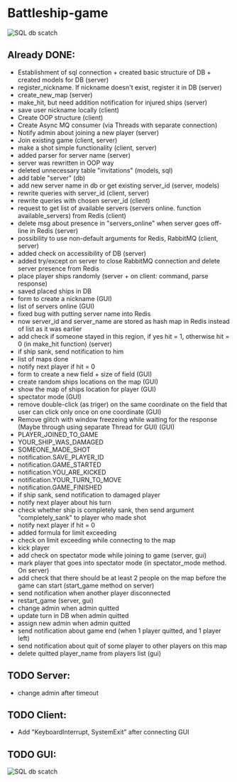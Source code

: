 # Battleship-game

![SQL db scatch](http://clip2net.com/clip/m527982/e304a-clip-108kb.png)

## Already DONE:
* Establishment of sql connection + created basic structure of DB + created models for DB (server)
* register_nickname. If nickname doesn't exist, register it in DB (server)
* create_new_map (server)
* make_hit, but need addition notification for injured ships (server)
* save user nickname locally (client)
* Create OOP structure (client)
* Create Async MQ consumer (via Threads with separate connection)
* Notify admin about joining a new player (server)
* Join existing game (client, server)
* make a shot simple functionality (client, server)
* added parser for server name (server)
* server was rewritten in OOP way
* deleted unnecessary table "invitations" (models, sql)
* add table "server" (db)
* add new server name in db or get existing server_id (server, models)
* rewrite queries with server_id (client, server)
* rewrite queries with chosen server_id (client)
* request to get list of available servers (servers online. function available_servers) from Redis (client)
* delete msg about presence in "servers_online" when server goes off-line in Redis (server)
* possibility to use non-default arguments for Redis, RabbitMQ (client, server)
* added check on accessibility of DB (server)
* added try/except on server to close RabbitMQ connection and delete server presence from Redis
* place player ships randomly (server + on client: command, parse response)
* saved placed ships in DB
* form to create a nickname (GUI)
* list of servers online (GUI)
* fixed bug with putting server name into Redis
* now server_id and server_name are stored as hash map in Redis instead of list as it was earlier
* add check if someone stayed in this region, if yes hit = 1, otherwise hit = 0 (in make_hit function) (server)
* if ship sank, send notification to him
* list of maps done
* notify next player if hit = 0
* form to create a new field + size of field (GUI)
* create random ships locations on the map (GUI)
* show the map of ships location for player (GUI)
* spectator mode (GUI)
* remove double-click (as triger) on the same coordinate on the field that user can click only once on one coordinate (GUI)
* Remove glitch with window freezeing while waiting for the response (Maybe through using separate Thread for GUI) (GUI)
* PLAYER_JOINED_TO_GAME
* YOUR_SHIP_WAS_DAMAGED
* SOMEONE_MADE_SHOT
* notification.SAVE_PLAYER_ID
* notification.GAME_STARTED
* notification.YOU_ARE_KICKED
* notification.YOUR_TURN_TO_MOVE
* notification.GAME_FINISHED
* if ship sank, send notification to damaged player
* notify next player about his turn
* check whether ship is completely sank, then send argument "completely_sank" to player who made shot
* notify next player if hit = 0
* added formula for limit exceeding
* check on limit exceeding while connecting to the map
* kick player
* add check on spectator mode while joining to game (server, gui)
* mark player that goes into spectator mode (in spectator_mode method. On server)
* add check that there should be at least 2 people on the map before the game can start (start_game method on server)
* send notification when another player disconnected
* restart_game (server, gui)
* change admin when admin quitted
* update turn in DB when admin quitted
* assign new admin when admin quitted
* send notification about game end (when 1 player quitted, and 1 player left)
* send notification about quit of some player to other players on this map
* delete quitted player_name from players list (gui)



## TODO Server:
* change admin after timeout

## TODO Client:
* Add "KeyboardInterrupt, SystemExit" after connecting GUI

## TODO GUI:

![SQL db scatch](http://clip2net.com/clip/m527982/5b1a1-clip-45kb.png)
